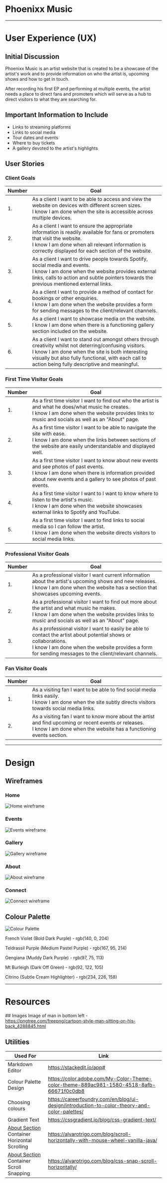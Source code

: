 # Phoenixx Music
---
# User Experience (UX)
## Initial Discussion
Phoenixx Music is an artist website that is created to be a showcase of the artist's work and to provide information on who the artist is, upcoming shows and how to get in touch.

After recording his first EP and performing at multiple events, the artist needs a place to direct fans and promoters which will serve as a hub to direct visitors to what they are searching for.
## Important Information to Include
- Links to streaming platforms
- Links to social media
- Tour dates and events
- Where to buy tickets
- A gallery devoted to the artist's highlights
## User Stories
### Client Goals
|Number|Goal|
|--|--|
|1.|As a client I want to be able to access and view the website on devices with different screen sizes.<br>I know I am done when the site is accessible across multiple devices.|
|2.|As a client I want to ensure the appropriate information is readily available for fans or promoters that visit the website.<br>I know I am done when all relevant information is correctly displayed for each section of the website.|
|3.|As a client I want to drive people towards Spotify, social media and events.<br>I know I am done when the website provides external links, calls to action and subtle pointers towards the previous mentioned external links.|
|4.|As a client I want to provide a method of contact for bookings or other enquiries.<br>I know I am done when the website provides a form for sending messages to the client/relevant channels.|
|5.|As a client I want to showcase media on the website.<br>I know I am done when there is a functioning gallery section included on the website.|
|6.|As a client I want to stand out amongst others through creativity whilst not deterring/confusing visitors.<br>I know I am done when the site is both interesting visually but also fully functional, with each call to action being fully descriptive and meaningful.|<br>
### First Time Visitor Goals
|Number|Goal|
|--|--|
|1.|As a first time visitor I want to find out who the artist is and what he does/what music he creates.<br>I know I am done when the website provides links to music and socials as well as an "About" page.|
|2.|As a first time visitor I want to be able to navigate the site with ease.<br>I know I am done when the links between sections of the website are easily understandable and displayed well.|
|3.|As a first time visitor I want to know about new events and see photos of past events.<br>I know I am done when there is information provided about new events and a gallery to see photos of past events.|
|4.|As a first time visitor I want to I want to know where to listen to the artist's music.<br>I know I am done when the website showcases external links to Spotify and YouTube.|
|5.|As a first time visitor I want to find links to social media so I can follow the artist. <br> I know I am done when the website directs visitors to social media links.|<br>
### Professional Visitor Goals
|Number|Goal|
|--|--|
|1.|As a professional visitor I want current information about the artist's upcoming shows and new releases.<br>I know I am done when the website has a section that showcases upcoming events.|
|2.|As a professional visitor I want to find out more about the artist and what music he makes.<br>I know I am done when the website provides links to music and socials as well as an "About" page.|
|3.|As a professional visitor I want to easily be able to contact the artist about potential shows or collaborations.<br>I know I am done when the website provides a form for sending messages to the client/relevant channels.|<br>
### Fan Visitor Goals
|Number|Goal|
|--|--|
|1.|As a visiting fan I want to be able to find social media links easily.<br>I know I am done when the site subtly directs visitors towards social media links.|
|2.|As a visiting fan I want to know more about the artist and find upcoming or recent events or releases.<br>I know I am done when the website has a functioning events section.| <br>
---
# Design
## Wireframes
### Home
![Home wireframe](docs/wireframes/home-wireframe.jpg)
### Events
![Events wireframe](docs/wireframes/events-wireframe.jpg)
### Gallery
![Gallery wireframe](docs/wireframes/gallery-wireframe.jpg)
### About
![About wireframe](docs/wireframes/about-wireframe.jpg)
### Connect
![Connect wireframe](docs/wireframes/connect-wireframe.jpg)
## Colour Palette
![Colour Palette](./docs/colorpalette.png)

French Violet (Bold Dark Purple) - rgb(140, 0, 204)

Teldrassil Purple (Medium Pastel Purple) - rgb(167, 95, 214)

Gengiana (Muddy Dark Purple) - rgb(97, 75, 113)

Mt Burleigh (Dark Off Green) - rgb(92, 122, 105)

Citrino (Subtle Cream Highlighter) - rgb(234, 226, 158)

---
# Resources
## Images
Image of man in bottom left - https://pngtree.com/freepng/cartoon-style-man-sitting-on-his-back_4288845.html
## Utilities
|Used For|Link|
|--|--|
|Markdown Editor|https://stackedit.io/app#|
|Colour Palette Design|https://color.adobe.com/My-Color-Theme-color-theme-889ac981-1580-4518-8afb-66671f0c0db8|
|Choosing colours|https://careerfoundry.com/en/blog/ui-design/introduction-to-color-theory-and-color-palettes/|
|Gradient Text|https://cssgradient.io/blog/css-gradient-text/|
|[About Section](#about) Container Horizontal Scrolling|https://alvarotrigo.com/blog/scroll-horizontally-with-mouse-wheel-vanilla-java/|
|[About Section](#about) Container Scroll Snapping|https://alvarotrigo.com/blog/css-snap-scroll-horizontally/|
